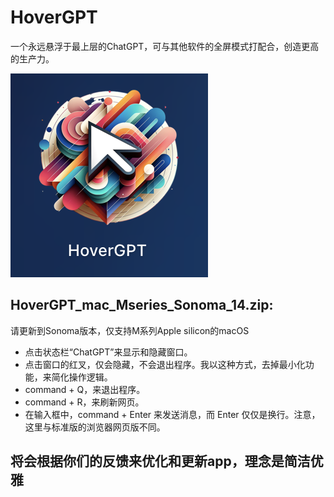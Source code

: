 # HoverGPT
 一个永远悬浮于最上层的ChatGPT，可与其他软件的全屏模式打配合，创造更高的生产力。

![Example Image](images/icon.png)

## HoverGPT_mac_Mseries_Sonoma_14.zip:

 请更新到Sonoma版本，仅支持M系列Apple silicon的macOS
 
- 点击状态栏“ChatGPT”来显示和隐藏窗口。
- 点击窗口的红叉，仅会隐藏，不会退出程序。我以这种方式，去掉最小化功能，来简化操作逻辑。
- command + Q，来退出程序。
- command + R，来刷新网页。
- 在输入框中，command + Enter 来发送消息，而 Enter 仅仅是换行。注意，这里与标准版的浏览器网页版不同。

## 将会根据你们的反馈来优化和更新app，理念是简洁优雅
